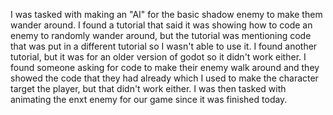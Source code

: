 I was tasked with making an "AI" for the basic shadow enemy to make them wander around. I found a tutorial that said it was showing how to code an enemy to randomly wander around, but the tutorial was mentioning code that was put in a different tutorial so I wasn't able to use it. I found another tutorial, but it was for an older version of godot so it didn't work either. I found someone asking for code to make their enemy walk around and they showed the code that they had already which I used to make the character target the player, but that didn't work either. I was then tasked with animating the enxt enemy for our game since it was finished today.
